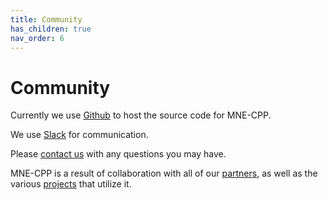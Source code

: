 ```yaml
---
title: Community
has_children: true
nav_order: 6
---
```

# Community

Currently we use [Github](https://github.com/mne-tools/mne-cpp) to host the source code for MNE-CPP.

We use [Slack](https://mne-cpp.slack.com/) for communication.

Please [contact us](contact.md) with any questions you may have.

MNE-CPP is a result of collaboration with all of our [partners](partners.md), as well as the various [projects](projects.md) that utilize it.
